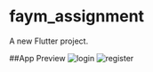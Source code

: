 # faym_assignment

A new Flutter project.

##App Preview
![login](https://github.com/tanuj430/faym_assignment/assets/71175428/e51aeda5-fed6-4282-840d-379839fe965e)
![register](https://github.com/tanuj430/faym_assignment/assets/71175428/ac4fb7ef-324d-4f3c-b165-75680a7ffceb)

